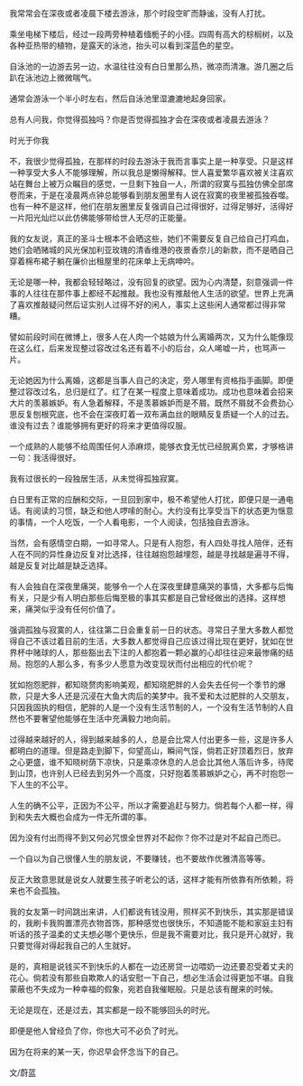 我常常会在深夜或者凌晨下楼去游泳，那个时段空旷而静谧，没有人打扰。  
   
乘坐电梯下楼后，经过一段两旁种植着缅栀子的小径。四周有高大的棕榈树，以及各种亚热带的植物，是露天的泳池，抬头可以看到深蓝色的星空。  
   
自泳池的一边游去另一边，水温往往没有白日里那么热，微凉而清澈。游几圈之后趴在泳池边上微微喘气。  
   
通常会游泳一个半小时左右，然后自泳池里湿漉漉地起身回家。  
   
总有人问我，你觉得孤独吗？你是否觉得孤独才会在深夜或者凌晨去游泳？  
   
时光于你我  
   
不，我很少觉得孤独，在那样的时段去游泳于我而言事实上是一种享受。只是这样一种享受大多人不能够理解，所以我总是懒得解释。世人喜爱繁华喜欢被关注喜欢站在舞台上被万众瞩目的感觉，一旦剩下独自一人，所谓的寂寞与孤独仿佛全部席卷而来，于是在凌晨两点钟总能够看到朋友圈里有人说在寂寞的夜里被孤独吞噬。也有一种不是这样，他们在朋友圈里反复强调自己过得很好，过得足够好，活得好一片阳光灿烂以此仿佛能够带给世人无尽的正能量。  
   
我的女友说，真正的圣斗士根本不会晒这些，她们不需要反复自己给自己打鸡血，她们会晒赌城的风光保加利亚玫瑰的清香维港的夜景香奈儿的新款，而不是晒自己穿着棉布裙子躺在廉价出租屋里的花床单上无病呻吟。  
   
无论是哪一种，我都会轻轻略过，没有回复的欲望。因为心内清楚，刻意强调一件事的人往往在那件事上都经不起推敲。我也没有推敲他人生活的欲望。世界上充满了喜欢推敲疑问然后证实别人过得不好的闲人，事实上这些闲人通常都过得非常糟。  
   
譬如前段时间在微博上，很多人在人肉一个姑娘为什么离婚两次，又为什么能像现在这么红，后来发现整过容改过名还有着不小的后台，众人唏嘘一片，也骂声一片。  
   
无论她因为什么离婚，这都是当事人自己的决定，旁人哪里有资格指手画脚。即便整过容改过名，总归是红了。红了在某一程度上意味着成功。成功也意味着会招来大片的羡慕嫉妒。有人急着解释，不是羡慕嫉妒而是不屑。既然不屑就不会费劲心思反复刨根究底，也不会在深夜盯着一双布满血丝的眼睛反复质疑一个人的过去。谁没有过去？谁能够拥有更好的将来才更值得叹服。  
   
一个成熟的人能够不给周围任何人添麻烦，能够衣食无忧已经脱离负累，才够格讲一句：我活得很好。  
   
我有过很长的一段独居生活，从未觉得孤独寂寞。  
   
白日里有正常的应酬和交际，一旦回到家中，极不希望他人打扰，即便只是一通电话。有阅读的习惯，缺乏和他人啰嗦的耐心。大约没有比享受当下的状态更为惬意的事情，一个人吃饭，一个人看电影，一个人阅读，包括独自去游泳。  
   
当然，会有感情空白期，一如寻常人。只是有人抱怨，有人四处寻找人陪伴，还有人在不同的异性身边反复对比选择，往往越抱怨越埋怨，越是寻找越是遍寻不得，越是反复对比越是缺乏选择。  
   
有人会独自在深夜里痛哭，能够令一个人在深夜里肆意痛哭的事情，大多都与后悔有关，只是少有人明白那些后悔至极的事其实都是自己曾经做出的选择。这样想来，痛哭似乎没有任何价值了。  
   
强调孤独与寂寞的人，往往第二日会重复前一日的状态。寻常日子里大多数人都觉得自己不该过着目前的生活，大多数人都觉得自己应该过得比现在更好，犹如在世界杯中赌球的人，那些豁出去下注的人都抱着一颗必赢的心却往往迎来最惨痛的结局。抱怨的人那么多，有多少人愿意为改变现状而付出相应的代价呢？  
   
犹如抱怨肥胖，都知晓赘肉影响美观，都知晓肥胖的人会失去任何一个季节的爆款，只是大多人还是沉浸在大鱼大肉后的美梦中。我不爱和太过肥胖的人交朋友，只因我固执的相信，肥胖的人是一个没有生活节制的人，一个没有生活节制的人自然也不要奢望他能够在生活中充满毅力地向前。  
   
过得越来越好的人，得到越来越多的人，总是会比常人付出更多一些，这是许多人都明白的道理。但是路走到脚下，仰望高山，瞬间气馁，倘若正好顶着烈日，放弃之心更盛，谁不知晓树荫下凉快，只是乘凉休息的人总会比其他人落后许多，待爬到山顶，也许别人已经去到另外一个高度，只好抱着羡慕嫉妒之心，再不时抱怨一下人生的不公平。  
   
人生的确不公平，正因为不公平，所以才需要追赶与努力。倘若每个人都一样，得到和失去大概也会成为一件无所谓的事。  
   
因为没有付出而得不到又何必咒恨全世界对不起你？你不过是对不起自己而已。  
   
一个自以为自己很懂人生的朋友说，不要赚钱，也不要故作优雅清高等等。  
   
反正大致意思就是说女人就要生孩子听老公的话，这样才能有所依靠有所依赖，将来也不会孤独。  
   
我的女友第一时间跳出来讲，人们都说有钱没用，照样买不到快乐，其实那是错误的，我刷卡我购置漂亮衣物首饰，那种感觉也很快乐，不知道能不能和家庭主妇有听话的孩子温柔的丈夫想必哪个更快乐，但是我不需要对比，我只是开心就好，我只要觉得对得起我自己的人生就好。  
   
是的，真相是说钱买不到快乐的人都在一边还房贷一边喂奶一边还要忍受着丈夫的花心。倘若没有那些自欺欺人的话安慰一下自己，想必生活会过得更加不堪。自我蒙蔽也不失成为一种幸福的假象，宛若自我催眠般。只是总该有醒来的时候。  
   
无论是现在，还是过去，其实都是一段不能够回头的时光。  
   
即便是他人曾经负了你，你也大可不必负了时光。  
   
因为在将来的某一天，你迟早会怀念当下的自己。  
   
文/蔚蓝